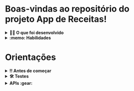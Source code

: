 # Boas-vindas ao repositório do projeto App de Receitas!

<details>
  <summary><strong>👨‍💻 O que foi desenvolvido</strong></summary><br />

  Desenvolvi um app de receitas utilizando o que há de mais moderno dentro do ecossistema React: Hooks e Context API!

  Nele, é possível: ver, buscar, filtrar, favoritar e acompanhar o progresso de preparação de receitas de comidas e bebidas!

  ⚠️ A base de dados serão duas APIs distintas: uma para comidas e outra para bebidas.

  O layout tem como foco dispositivos móveis. Assim, todos os protótipos estarão desenvolvidos em telas menores.
</details>

<details>
  <summary><strong>:memo: Habilidades</strong></summary><br />

  Neste projeto, fui capaz de:

  - Utilizar a Context API do _React_ para gerenciar estado.
  - Utilizar o _React Hook useState_.
  - Utilizar o _React Hook useContext_.
  - Utilizar o _React Hook useEffect_.
  - Criar Hooks customizados.
</details>

# Orientações

<details>
  <summary><strong>‼️ Antes de começar </strong></summary><br />

  1. Clone o repositório

  - Use o comando: `git clone git@github.com:tryber/sd-0x-project-recipes-app.git`.
  - Entre na pasta do repositório que você acabou de clonar:
    - `cd sd-0x-project-recipes-app`
    - 
  2. Instale as dependências e inicialize o projeto

  - Instale as dependências:
    - `npm install`
  - Inicialize o projeto:
    - `npm start` (uma nova página deve abrir em seu navegador com um texto simples)
  
</details>

<details>
  <summary><strong>🛠 Testes</strong></summary><br />

  É possível verificar o percentual da cobertura de testes com o comando `npm run coverage`.

</details>


<details><summary><b> APIs :gear:</b></summary><br/>

  *<details><summary><b> TheMealDB API</b></summary>

  O [TheMealDB](https://www.themealdb.com/) é um banco de dados aberto, mantido pela comunidade, com receitas e ingredientes de todo o mundo.

  Os endpoints são bastante ricos. Você pode vê-los [aqui](https://www.themealdb.com/api.php).

  O modelo de resposta para uma `meal` é o seguinte:
    <details><summary><b>Ver modelo de resposta para uma meal</b></summary>

    ```json
      {
        "meals":[
            {
              "idMeal":"52882",
              "strMeal":"Three Fish Pie",
              "strDrinkAlternate":null,
              "strCategory":"Seafood",
              "strArea":"British",
              "strInstructions":"Preheat the oven to 200C\/400F\/Gas 6 (180C fan).\r\nPut the potatoes into a saucepan of cold salted water. Bring up to the boil and simmer until completely tender. Drain well and then mash with the butter and milk. Add pepper and taste to check the seasoning. Add salt and more pepper if necessary.\r\nFor the fish filling, melt the butter in a saucepan, add the leeks and stir over the heat. Cover with a lid and simmer gently for 10 minutes, or until soft. Measure the flour into a small bowl. Add the wine and whisk together until smooth.\r\nAdd the milk to the leeks, bring to the boil and then add the wine mixture. Stir briskly until thickened. Season and add the parsley and fish. Stir over the heat for two minutes, then spoon into an ovenproof casserole. Scatter over the eggs. Allow to cool until firm.\r\nSpoon the mashed potatoes over the fish mixture and mark with a fork. Sprinkle with cheese.\r\nBake for 30-40 minutes, or until lightly golden-brown on top and bubbling around the edges.",
              "strMealThumb":"https:\/\/www.themealdb.com\/images\/media\/meals\/spswqs1511558697.jpg",
              "strTags":"Fish,Seafood,Dairy,Pie",
              "strYoutube":"https:\/\/www.youtube.com\/watch?v=Ds1Jb8H5Sg8",
              "strIngredient1":"Potatoes",
              "strIngredient2":"Butter",
              "strIngredient3":"Milk",
              "strIngredient4":"Gruy\u00e8re",
              "strIngredient5":"Butter",
              "strIngredient6":"Leek",
              "strIngredient7":"Plain Flour",
              "strIngredient8":"White Wine",
              "strIngredient9":"Milk",
              "strIngredient10":"Parsley",
              "strIngredient11":"Salmon",
              "strIngredient12":"Haddock",
              "strIngredient13":"Smoked Haddock",
              "strIngredient14":"Eggs",
              "strIngredient15":"",
              "strIngredient16":"",
              "strIngredient17":"",
              "strIngredient18":"",
              "strIngredient19":"",
              "strIngredient20":"",
              "strMeasure1":"1kg",
              "strMeasure2":"Knob",
              "strMeasure3":"Dash",
              "strMeasure4":"50g",
              "strMeasure5":"75g",
              "strMeasure6":"2 sliced",
              "strMeasure7":"75g",
              "strMeasure8":"150ml",
              "strMeasure9":"568ml",
              "strMeasure10":"2 tbs chopped",
              "strMeasure11":"250g",
              "strMeasure12":"250g",
              "strMeasure13":"250g",
              "strMeasure14":"6",
              "strMeasure15":"",
              "strMeasure16":"",
              "strMeasure17":"",
              "strMeasure18":"",
              "strMeasure19":"",
              "strMeasure20":"",
              "strSource":"https:\/\/www.bbc.co.uk\/food\/recipes\/three_fish_pie_58875",
              "dateModified":null
            }
        ]
      }
    ```
  </details>

  Os ingredientes seguem uma ordem lógica em que o nome deles (<code>strIngredient1</code>) e a quantidade (<code>strMeasure1</code>) têm o mesmo número no final (1, nesse caso).

  É possível listar todas as `categorias`, `nacionalidades` (vindas da API como "áreas") e `ingredientes`:

  ```
  categorias: https://www.themealdb.com/api/json/v1/1/list.php?c=list
  nacionalidades: https://www.themealdb.com/api/json/v1/1/list.php?a=list
  ingredientes: https://www.themealdb.com/api/json/v1/1/list.php?i=list
  ```

  As fotos dos ingredientes vêm de um endpoint padronizado com a seguinte lógica:

  ```
  https://www.themealdb.com/images/ingredients/{nome-do-ingrediente}-Small.png
  // exemplo com "Lime"
  https://www.themealdb.com/images/ingredients/Lime-Small.png
  ```
  </details>

* <details><summary><b> The CockTailDB API</b></summary>
  É bem similar (inclusive mantida pela mesma entidade) à TheMealDB API, só que focado em bebidas.

  Os endpoints também são bastante ricos. Você pode vê-los [aqui](https://www.thecocktaildb.com/api.php).

  As respostas seguem a mesma estrutura, com algumas particularidades relativas às bebidas (como ser ou não alcoólica).

    <details><summary><b>Ver modelo de resposta para drinks</b></summary>

    ```json
      {
        "drinks":[
            {
              "idDrink":"17256",
              "strDrink":"Martinez 2",
              "strDrinkAlternate":null,
              "strDrinkES":null,
              "strDrinkDE":null,
              "strDrinkFR":null,
              "strDrinkZH-HANS":null,
              "strDrinkZH-HANT":null,
              "strTags":null,
              "strVideo":null,
              "strCategory":"Cocktail",
              "strIBA":null,
              "strAlcoholic":"Alcoholic",
              "strGlass":"Cocktail glass",
              "strInstructions":"Add all ingredients to a mixing glass and fill with ice.\r\n\r\nStir until chilled, and strain into a chilled coupe glass.",
              "strInstructionsES":null,
              "strInstructionsDE":"Alle Zutaten in ein Mischglas geben und mit Eis f\u00fcllen. Bis zum Abk\u00fchlen umr\u00fchren und in ein gek\u00fchltes Coup\u00e9glas abseihen.",
              "strInstructionsFR":null,
              "strInstructionsZH-HANS":null,
              "strInstructionsZH-HANT":null,
              "strDrinkThumb":"https:\/\/www.thecocktaildb.com\/images\/media\/drink\/fs6kiq1513708455.jpg",
              "strIngredient1":"Gin",
              "strIngredient2":"Sweet Vermouth",
              "strIngredient3":"Maraschino Liqueur",
              "strIngredient4":"Angostura Bitters",
              "strIngredient5":null,
              "strIngredient6":null,
              "strIngredient7":null,
              "strIngredient8":null,
              "strIngredient9":null,
              "strIngredient10":null,
              "strIngredient11":null,
              "strIngredient12":null,
              "strIngredient13":null,
              "strIngredient14":null,
              "strIngredient15":null,
              "strMeasure1":"1 1\/2 oz",
              "strMeasure2":"1 1\/2 oz",
              "strMeasure3":"1 tsp",
              "strMeasure4":"2 dashes",
              "strMeasure5":null,
              "strMeasure6":null,
              "strMeasure7":null,
              "strMeasure8":null,
              "strMeasure9":null,
              "strMeasure10":null,
              "strMeasure11":null,
              "strMeasure12":null,
              "strMeasure13":null,
              "strMeasure14":null,
              "strMeasure15":null,
              "strCreativeCommonsConfirmed":"No",
              "dateModified":"2017-12-19 18:34:15"
            }
        ]
      }
    ```
    </details>
  Os ingredientes seguem uma ordem lógica em que o nome deles (<code>strIngredient1</code>) e a quantidade (<code>strMeasure1</code>) têm o mesmo número no final (1, nesse caso).
  </details>
